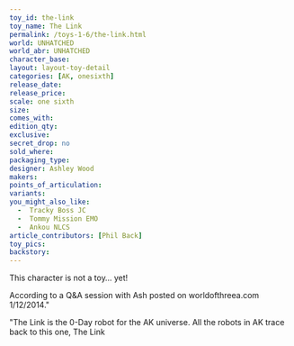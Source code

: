 ```yaml
---
toy_id: the-link
toy_name: The Link
permalink: /toys-1-6/the-link.html
world: UNHATCHED
world_abr: UNHATCHED
character_base: 
layout: layout-toy-detail
categories: [AK, onesixth]
release_date: 
release_price: 
scale: one sixth
size: 
comes_with: 
edition_qty: 
exclusive:
secret_drop: no
sold_where: 
packaging_type: 
designer: Ashley Wood
makers: 
points_of_articulation:
variants: 
you_might_also_like:
  -  Tracky Boss JC
  -  Tommy Mission EMO
  -  Ankou NLCS
article_contributors: [Phil Back]
toy_pics:
backstory:
---
```

This character is not a toy… yet!

According to a Q&A session with Ash posted on worldofthreea.com 1/12/2014."

"The Link is the 0-Day robot for the AK universe. All the robots in AK trace back to this one, The Link


